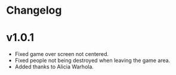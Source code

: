 # Changelog

# v1.0.1

- Fixed game over screen not centered.
- Fixed people not being destroyed when leaving the game area.
- Added thanks to Alicia Warhola.
